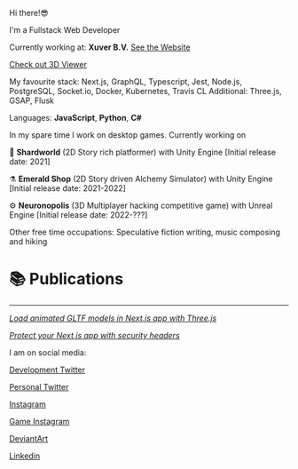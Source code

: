 Hi there!😎

I'm a Fullstack Web Developer

Currently working at: **Xuver B.V.**  [See the Website](https://xuver.com/) 

[Check out 3D Viewer](https://summerwood.xuver.com/ba034c00-b500-4331-bf56-88aaf83e9d55)

My favourite stack: Next.js, GraphQL, Typescript, Jest, Node.js, PostgreSQL, Socket.io, Docker, Kubernetes, Travis CL
Additional: Three.js, GSAP, Flusk

Languages: **JavaScript**, **Python**, **C#**

In my spare time I work on desktop games. Currently working on 

🔮 **Shardworld** (2D Story rich platformer) with Unity Engine [Initial release date: 2021]

⚗️ **Emerald Shop** (2D Story driven Alchemy Simulator) with Unity Engine [Initial release date: 2021-2022]

⚙️ **Neuronopolis** (3D Multiplayer hacking competitive game) with Unreal Engine [Initial release date: 2022-???]

Other free time occupations:
Speculative fiction writing, music composing and hiking

# 📚 Publications
***
[*Load animated GLTF models in Next.js app with Three.js*](https://oslavdev.medium.com/load-animated-gltf-models-in-next-js-app-with-three-js-8cf0a5d99e10)

[*Protect your Next.js app with security headers*](https://oslavdev.medium.com/protect-your-next-js-app-with-security-headers-7f70f4a95d63)

I am on social media:

[Development Twitter](https://twitter.com/DevRijel)

[Personal Twitter](https://twitter.com/RijelEk)

[Instagram](https://www.instagram.com/ekrijel/)

[Game Instagram](https://www.instagram.com/fogcradle/)

[DeviantArt](https://www.deviantart.com/ekrijel)

[Linkedin](https://www.linkedin.com/in/jaros%C5%82aw-grishunin/)


